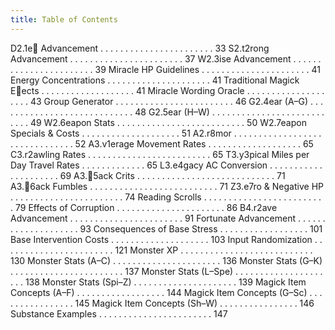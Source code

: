 ```yaml
---
title: Table of Contents
---
```


D2.1e Advancement . . . . . . . . . . . . . . . . . . . . . . . 33
S2.t2rong Advancement . . . . . . . . . . . . . . . . . . . . . . . 37
W2.3ise Advancement . . . . . . . . . . . . . . . . . . . . . . . 39
Miracle HP Guidelines . . . . . . . . . . . . . . . . . . . . . . 41
Energy Concentrations . . . . . . . . . . . . . . . . . . . . . 41
Traditional Magick Eects . . . . . . . . . . . . . . . . . . . 41
Miracle Wording Oracle . . . . . . . . . . . . . . . . . . . . 43
Group Generator . . . . . . . . . . . . . . . . . . . . . . . . 46
G2.4ear (A–G) . . . . . . . . . . . . . . . . . . . . . . . . . . . . 48
G2.5ear (H–W) . . . . . . . . . . . . . . . . . . . . . . . . . . . 49
W2.6eapon Stats . . . . . . . . . . . . . . . . . . . . . . . . . . 50
W2.7eapon Specials & Costs . . . . . . . . . . . . . . . . . . . . 51
A2.r8mor . . . . . . . . . . . . . . . . . . . . . . . . . . . . . . . 52
A3.v1erage Movement Rates . . . . . . . . . . . . . . . . . . . 65
C3.r2awling Rates . . . . . . . . . . . . . . . . . . . . . . . . . 65
T3.y3pical Miles per Day Travel Rates . . . . . . . . . . . . . 65
L3.e4gacy AC Conversion . . . . . . . . . . . . . . . . . . . . . 69
A3.5ack Crits . . . . . . . . . . . . . . . . . . . . . . . . . . . . 71
A3.6ack Fumbles . . . . . . . . . . . . . . . . . . . . . . . . . . 71
Z3.e7ro & Negative HP . . . . . . . . . . . . . . . . . . . . . . . 74
Reading Scrolls . . . . . . . . . . . . . . . . . . . . . . . . . 79
Effects of Corruption . . . . . . . . . . . . . . . . . . . . . . 86
B4.r2ave Advancement . . . . . . . . . . . . . . . . . . . . . . . 91
Fortunate Advancement . . . . . . . . . . . . . . . . . . . . 93
Consequences of Base Stress . . . . . . . . . . . . . . . . . . 101
Base Intervention Costs . . . . . . . . . . . . . . . . . . . . 103
Input Randomization . . . . . . . . . . . . . . . . . . . . . . . 121
Monster XP . . . . . . . . . . . . . . . . . . . . . . . . . . . 130
Monster Stats (A–C) . . . . . . . . . . . . . . . . . . . . . . 136
Monster Stats (G–K) . . . . . . . . . . . . . . . . . . . . . . . 137
Monster Stats (L–Spe) . . . . . . . . . . . . . . . . . . . . . 138
Monster Stats (Spi–Z) . . . . . . . . . . . . . . . . . . . . . 139
Magick Item Concepts (A–F) . . . . . . . . . . . . . . . . . . 144
Magick Item Concepts (G–Sc) . . . . . . . . . . . . . . . . 145
Magick Item Concepts (Sh–W) . . . . . . . . . . . . . . . . 146
Substance Examples . . . . . . . . . . . . . . . . . . . . . . . 147
